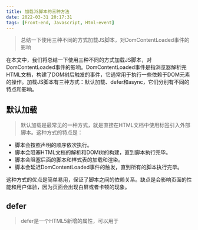 ```yaml
---
title: 加载JS脚本的三种方法
date: 2022-03-31 20:17:31
tags: [Front-end, Javascript, Html-event]
---
```


> 总结一下使用三种不同的方式加载JS脚本，对DomContentLoaded事件的影响


在本文中，我们将总结一下使用三种不同的方式加载JS脚本，对DomContentLoaded事件的影响。DomContentLoaded事件是指浏览器解析完HTML文档，构建了DOM树后触发的事件，它通常用于执行一些依赖于DOM元素的操作。加载JS脚本有三种方式：默认加载、defer和async，它们分别有不同的特点和影响。

## 默认加载
> 默认加载是最常见的一种方式，就是直接在HTML文档中使用<script src="test.js"></script>标签引入外部脚本。这种方式的特点是：

- 脚本会按照声明的顺序依次执行。
- 脚本会阻塞HTML文档的解析和DOM树的构建，直到脚本执行完毕。
- 脚本会阻塞后面的脚本和样式表的加载和渲染。
- 脚本会延迟DomContentLoaded事件的触发，直到所有的脚本执行完毕。

这种方式的优点是简单易用，保证了脚本之间的依赖关系。缺点是会影响页面的性能和用户体验，因为页面会出现白屏或者卡顿的现象。

## defer
> defer是一个HTML5新增的属性，可以用于<script>标签，表示延迟执行脚本。这种方式的特点是：

- 脚本会按照声明的顺序依次执行。
- 脚本不会阻塞HTML文档的解析和DOM树的构建，而是在后台异步下载。
- 脚本会在DomContentLoaded事件之前执行，但不会阻塞该事件的触发。
- 脚本不会阻塞后面的脚本和样式表的加载和渲染。

这种方式的优点是可以提高页面的性能和用户体验，因为页面不会出现白屏或者卡顿的现象。缺点是不支持老旧的浏览器。

## async
> async也是一个HTML5新增的属性，可以用于<script>标签，表示异步执行脚本。这种方式的特点是：

- 脚本不会按照声明的顺序执行，而是哪个脚本先下载完就先执行。
- 脚本不会阻塞HTML文档的解析和DOM树的构建，而是在后台异步下载。
- 脚本不会等待DomContentLoaded事件，而是一旦下载完就立即执行，并可能阻塞该事件的触发。
- 脚本不会阻塞后面的脚本和样式表的加载和渲染。

这种方式的优点是可以最大程度地利用网络资源，提高页面加载速度。缺点是无法保证脚本之间的依赖关系，可能导致错误或者意外结果。

## 总结
使用三种不同的方式加载JS脚本，对DomContentLoaded事件有不同程度的影响。默认加载会延迟该事件的触发，defer会在该事件之前执行，async则可能阻塞该事件的触发。根据不同场景和需求，我们可以选择合适的方式来优化页面性能和用户体验。
